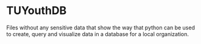 # TUYouthDB

Files without any sensitive data that show the way that python can be used to create, query and visualize data in a database for a local organization.
